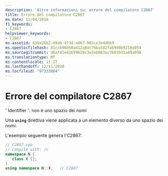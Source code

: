 ```yaml
---
description: 'Altre informazioni su: errore del compilatore C2867'
title: Errore del compilatore C2867
ms.date: 11/04/2016
f1_keywords:
- C2867
helpviewer_keywords:
- C2867
ms.assetid: 63be26b2-d9ab-4f3d-a8b7-981ce3e4d6b9
ms.openlocfilehash: 81ccb96e60a412a84c76ba542fab980b9210a054
ms.sourcegitcommit: d6af41e42699628c3e2e6063ec7b03931a49a098
ms.translationtype: MT
ms.contentlocale: it-IT
ms.lasthandoff: 12/11/2020
ms.locfileid: "97333804"
---
```

# <a name="compiler-error-c2867"></a>Errore del compilatore C2867

' Identifier ': non è uno spazio dei nomi

Una **`using`** direttiva viene applicata a un elemento diverso da uno spazio dei nomi.

L'esempio seguente genera l'C2867:

```cpp
// C2867.cpp
// compile with: /c
namespace N {
   class X {};
}
using namespace N::X;   // C2867
```
